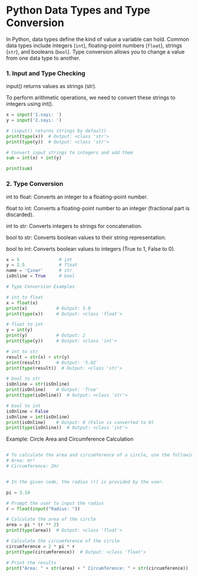 # Python Data Types and Type Conversion

In Python, data types define the kind of value a variable can hold. Common data types include integers (`int`), floating-point numbers (`float`), strings (`str`), and booleans (`bool`). Type conversion allows you to change a value from one data type to another.

### 1. Input and Type Checking

input() returns values as strings (str).

To perform arithmetic operations, we need to convert these strings to integers using int().

```python
x = input('1.sayı: ')
y = input('2.sayı: ')

# (input() returns strings by default)
print(type(x))  # Output: <class 'str'> 
print(type(y))  # Output: <class 'str'>

# Convert input strings to integers and add them
sum = int(x) + int(y)  

print(sum)  
```

### 2. Type Conversion

int to float: Converts an integer to a floating-point number.

float to int: Converts a floating-point number to an integer (fractional part is discarded).

int to str: Converts integers to strings for concatenation.

bool to str: Converts boolean values to their string representation.

bool to int: Converts boolean values to integers (True to 1, False to 0).

```python
x = 5               # int
y = 2.5             # float
name = 'Çınar'      # str
isOnline = True     # bool

# Type Conversion Examples

# int to float
x = float(x)
print(x)           # Output: 5.0
print(type(x))     # Output: <class 'float'>

# float to int
y = int(y)
print(y)           # Output: 2
print(type(y))     # Output: <class 'int'>

# int to str
result = str(x) + str(y)
print(result)      # Output: '5.02'
print(type(result))  # Output: <class 'str'>

# bool to str
isOnline = str(isOnline)
print(isOnline)    # Output: 'True'
print(type(isOnline))  # Output: <class 'str'>

# bool to int
isOnline = False
isOnline = int(isOnline)
print(isOnline)    # Output: 0 (False is converted to 0)
print(type(isOnline))  # Output: <class 'int'>
```

Example: Circle Area and Circumference Calculation
```python

# To calculate the area and circumference of a circle, use the following formulas:
# Area: πr²
# Circumference: 2πr


# In the given code, the radius (r) is provided by the user.

pi = 3.14

# Prompt the user to input the radius
r = float(input("Radius: "))

# Calculate the area of the circle
area = pi * (r ** 2)
print(type(area))  # Output: <class 'float'>

# Calculate the circumference of the circle
circumference = 2 * pi * r
print(type(circumference))  # Output: <class 'float'>

# Print the results
print("Area: " + str(area) + " Circumference: " + str(circumference))

